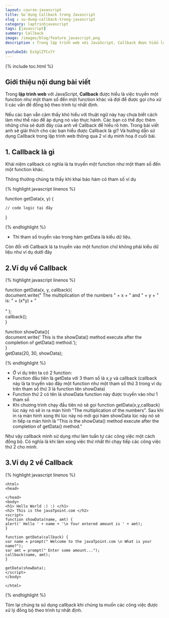 ```yaml
---
layout: course-javascript
title: Sử dụng Callback trong Javascript  
slug : su-dung-callback-trong-javascript
category: laptrinhjavascript
tags: [javascript]
summery: Callback   
image: /images/blog/feature_javascript.png
description : Trong lập trình web với JavaScript, Callback được hiểu là việc truyền một function như một tham số đến một function khác và đợi để được gọi cho xử lí các vấn đề đồng bộ theo trình tự nhất định. Những chia sẻ trong bài viết này sẽ giải thích cho các bạn hiểu rõ hơn về Callback. Và hướng dẫn các bạn cách để sử dụng Callback trong lập trình web thông qua 2 ví dụ minh hoạ ở cuối bài.

youtubeId: Ex3glZTCvlY
---
```


{% include toc.html %}

## **Giới thiệu nội dung bài viết**

Trong <b>lập trình web</b> với JavaScript, <b>Callback</b> được hiểu là việc truyền một function như một tham số đến một function khác và đợi để được gọi cho xử lí các vấn đề đồng bộ theo trình tự nhất định.

Nếu các bạn vẫn cảm thấy khó hiểu với thuật ngữ này hay chưa biết cách làm như thế nào để áp dụng nó vào thực hành. Các bạn có thể đọc thêm những chia sẻ dưới đây của anh về Callback để hiểu rõ hơn. Trong bài viết anh sẽ giải thích cho các bạn hiểu được Callback là gì? Và hướng dẫn sử dụng Callback trong lập trình web thông qua 2 ví dụ minh hoạ ở cuối bài.


## **1. Callback là gì**

Khái niệm callback có nghĩa là ta truyền một function như một tham số đến một function khác.

Thông thường chúng ta thấy khi khai báo hàm có tham số ví dụ

{% highlight javascript  linenos %}

function getData(x, y) {
    
    // code logic tại đây
}

{% endhighlight %}

- Thì tham số truyền vào trong hàm getData là kiểu dữ liệu.

Còn đối với Callback là ta truyền vào một function chứ không phải kiểu dữ liệu như ví dụ dưới đây

## **2.Ví dụ về Callback**

{% highlight javascript  linenos %}

function getData(x, y, callback){  
    document.write(" The multiplication of the numbers " + x + " and " + y + " is: " + (x*y) + "<br><br>" );  
    callback();  
}  

function showData(){  
document.write(' This is the showData() method execute after the completion of getData() method.');  
}  
getData(20, 30, showData); 

{% endhighlight %}

- Ở ví dụ trên ta có 2 function: 
- Function đầu tiên là getData với 3 tham số là x,y và callback (callback này là ta truyền vào đây một function như một tham số thứ 3 trong ví dụ trên tham số thứ 3 là function tên showData)   
- Function thứ 2 có tên là showData function này được truyền vào như 1 tham số 
- Khi chương trình chạy đầu tiên nó sẽ gọi function getData(x,y,callback) lúc này nó sẽ in ra màn hình "The multiplication of the numbers". Sau khi in ra màn hình xong thì lúc này nó mới gọi hàm showData lúc này nó sẽ in tiếp ra màn hình là "This is the showData() method execute after the completion of getData() method."

Như vậy callback mình sử dụng như làm tuần tự các công việc một cách đồng bộ. Có nghĩa là khi làm xong việc thứ nhất thì chạy tiếp các công việc thứ 2 cho mình.

## **3.Ví dụ 2 về Callback**

{% highlight javascript  linenos %}

    <html>  
    <head>  
      
    </head>  
    <body>  
    <h1> Hello World :) :) </h1>  
    <h2> This is the javaTpoint.com </h2>  
    <script>  
    function showData(name, amt) {  
    alert(' Hello ' + name + '\n Your entered amount is ' + amt);  
    }  
      
    function getData(callback) {  
    var name = prompt(" Welcome to the javaTpoint.com \n What is your name?");  
    var amt = prompt(" Enter some amount...");  
    callback(name, amt);  
    }  
      
    getData(showData);  
    </script>  
    </body>  
      
    </html>  
{% endhighlight %}

Tóm lại chúng ta sử dụng callback khi chúng ta muốn các công việc được xử lý đồng bộ theo trình tự nhất định.



